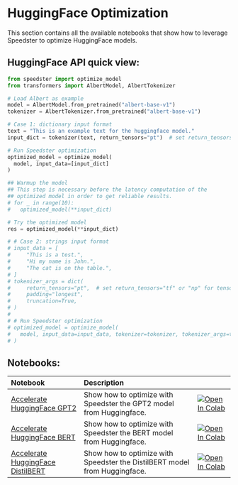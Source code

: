 # **HuggingFace Optimization**

This section contains all the available notebooks that show how to leverage Speedster to optimize HuggingFace models.

## HuggingFace API quick view:

``` python
from speedster import optimize_model
from transformers import AlbertModel, AlbertTokenizer

# Load Albert as example
model = AlbertModel.from_pretrained("albert-base-v1")
tokenizer = AlbertTokenizer.from_pretrained("albert-base-v1")

# Case 1: dictionary input format
text = "This is an example text for the huggingface model."
input_dict = tokenizer(text, return_tensors="pt")  # set return_tensors="tf" or "np" for tensorflow models

# Run Speedster optimization
optimized_model = optimize_model(
  model, input_data=[input_dict]
)

## Warmup the model
## This step is necessary before the latency computation of the 
## optimized model in order to get reliable results.
# for _ in range(10):
#   optimized_model(**input_dict)

# Try the optimized model
res = optimized_model(**input_dict)

# # Case 2: strings input format
# input_data = [
#     "This is a test.",
#     "Hi my name is John.",
#     "The cat is on the table.",
# ]
# tokenizer_args = dict(
#     return_tensors="pt",  # set return_tensors="tf" or "np" for tensorflow models
#     padding="longest",
#     truncation=True,
# )
# 
# # Run Speedster optimization
# optimized_model = optimize_model(
#   model, input_data=input_data, tokenizer=tokenizer, tokenizer_args=tokenizer_args
# )
```

## Notebooks:
| Notebook                                                                                                                                                                | Description                                                               |                                                                                                                                                                                                                                                                                                             |
|:------------------------------------------------------------------------------------------------------------------------------------------------------------------------|:--------------------------------------------------------------------------|:------------------------------------------------------------------------------------------------------------------------------------------------------------------------------------------------------------------------------------------------------------------------------------------------------------|
| [Accelerate HuggingFace GPT2](https://github.com/nebuly-ai/nebullvm/blob/main/notebooks/speedster/pytorch/Accelerate_Hugging_Face_GPT2_with_Speedster.ipynb)            | Show how to optimize with Speedster the GPT2 model from Huggingface.      | [![Open In Colab](https://colab.research.google.com/assets/colab-badge.svg)](https://colab.research.google.com/drive/1ROAKYp8GtnQXU_VGhps7BIxaRc6_zDii?usp=sharing) |
| [Accelerate HuggingFace BERT](https://github.com/nebuly-ai/nebullvm/blob/main/notebooks/speedster/pytorch/Accelerate_Hugging_Face_BERT_with_Speedster.ipynb)             | Show how to optimize with Speedster the BERT model from Huggingface.       | [![Open In Colab](https://colab.research.google.com/assets/colab-badge.svg)](https://colab.research.google.com/drive/1r8z6Hqpjcqvi2ZdP18zZ9zIPSmnZsxy7?usp=sharing) |
| [Accelerate HuggingFace DistilBERT](https://github.com/nebuly-ai/nebullvm/blob/main/notebooks/speedster/pytorch/Accelerate_Hugging_Face_DistilBERT_with_Speedster.ipynb) | Show how to optimize with Speedster the DistilBERT model from Huggingface. | [![Open In Colab](https://colab.research.google.com/assets/colab-badge.svg)](https://colab.research.google.com/drive/1uDDQJc7S4paKM8qfDzSybLAWAsMVwh5H?usp=sharing) |


